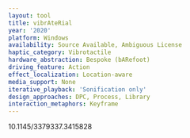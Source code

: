 ```yaml
---
layout: tool
title: vibrAteRial
year: '2020'
platform: Windows
availability: Source Available, Ambiguous License
haptic_category: Vibrotactile
hardware_abstraction: Bespoke (bARefoot)
driving_feature: Action
effect_localization: Location-aware
media_support: None
iterative_playback: 'Sonification only'
design_approaches: DPC, Process, Library
interaction_metaphors: Keyframe
---
```

10.1145/3379337.3415828